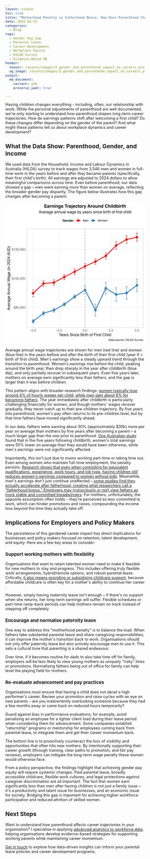```yaml
---
layout: single
toc: true
title: "Motherhood Penalty vs Fatherhood Bonus: How Does Parenthood Change Earnings Trajectories?"
date: 2025-03-31
categories:
  - Blog
tags:
  - Gender Pay Gap
  - Parental Leave
  - Career Development
  - Workplace Equity
  - HILDA Survey
  - Evidence-Based HR
header:
  teaser: /assets/images/3_gender_and_parenthood_impact_on_careers_plot.png
  og_image: /assets/images/3_gender_and_parenthood_impact_on_careers_plot.png
output: 
  md_document:
    variant: gfm
    preserve_yaml: true
    
---
```


<style>
  body {
    font-size: 0.8em; /* Adjust font size just for this page */
  }
</style>

Having children changes everything - including, often, our relationship with work. While the personal adjustments of parenthood are well documented, we're only starting to understand how parenthood shapes long-term career trajectories. How do earnings patterns shift after welcoming a first child? Do these changes differ depending on the gender of the parent? And what might these patterns tell us about workplace dynamics and career development?

## What the Data Show: Parenthood, Gender, and Income

We used data from the Household, Income and Labour Dynamics in Australia (HILDA) survey to track wages from 3,546 men and women in full-time work in the years before and after they became parents (specifically, their first child's birth). All earnings are adjusted to 2024 dollars to allow meaningful comparisons across time. Even before parenthood, our data showed a gap – men were earning more than women on average, reflecting the broader gender pay disparity. The figure below illustrates how this gap changes after becoming a parent:

![](/assets/images/3_gender_and_parenthood_impact_on_careers_plot.png)

Average annual wage trajectories are shown for men (red line) and women (blue line) in the years before and after the birth of their first child (year 0 = birth of first child). Men's earnings show a steady upward trend through the transition to parenthood. Women's earnings rise before the child, peaking around the birth year, then drop sharply in the year after childbirth (blue dip), and only partially recover in subsequent years. Even five years later, mothers on average earn significantly less than fathers, and the gap is larger than it was before children.

This pattern aligns with broader research findings: [women typically lose around 4% of hourly wages per child, while men gain about 6% for becoming fathers](https://medium.com/leveled-legislation/why-the-motherhood-penalty-fatherhood-bonus-are-more-than-just-feminist-issues-122592807466)​. The year immediately after childbirth is particularly challenging financially for women, and though mothers' wages recover gradually, they never catch up to their pre-children trajectory. By five years into parenthood, women's pay often returns to its pre-children level, but by that time fathers have moved significantly ahead.

In our data, fathers were earning about 30% (approximately $30k) more per year on average than mothers by five years after becoming a parent – a much larger gap than the one prior to parenthood. [One Australian study](https://treasury.gov.au/publication/p2023-372004) found that in the five years following childbirth, women's total earnings were 55% lower on average than they would have been otherwise, while men's earnings were not significantly affected​.

Importantly, this isn't just due to mums working part-time or taking time out. Even among women who maintain full-time employment, the penalty persists. [Research shows that even when controlling for equivalent qualifications, experience, work hours, and job type, having children still reduces women's earnings compared to women without kids](https://www.thirdway.org/report/the-fatherhood-bonus-and-the-motherhood-penalty-parenthood-and-the-gender-gap-in-pay)​. Meanwhile, men's earnings don't just continue unaffected – [some studies find they actually accelerate after fatherhood, creating what researchers call a "fatherhood bonus." Employers may (consciously or not) view fathers as more stable and committed breadwinners](https://medium.com/leveled-legislation/why-the-motherhood-penalty-fatherhood-bonus-are-more-than-just-feminist-issues-122592807466)​. For mothers, unfortunately, the opposite assumption often holds – they're perceived as less committed to work, which can hinder promotions and raises, compounding the income loss beyond the time they actually take off.

## Implications for Employers and Policy Makers

The persistence of this gendered career impact has direct implications for businesses and policy makers focused on retention, talent development, and equity. Here are a few key areas to consider:

### Support working mothers with flexibility

Organisations that want to retain talented women need to make it feasible for new mothers to stay and progress. This includes offering truly flexible work arrangements, hybrid/remote options, and robust parental leave. Critically, [it also means providing or subsidising childcare support](https://www.businessthink.unsw.edu.au/articles/gender-gap-progress-childcare-support#:~:text=Childcare%20support%20and%20access%20are,insufficient%20to%20realise%20pay%20equity), because affordable childcare is often key for a mother's ability to continue her career​.

However, simply having maternity leave isn't enough – if there's no support when she returns, her long-term earnings will suffer. Flexible schedules or part-time ramp-back periods can help mothers remain on track instead of stepping off completely.

### Encourage and normalise paternity leave

One way to address this "motherhood penalty" is to balance the load. When fathers take substantial parental leave and share caregiving responsibilities, it can improve the mother's transition back to work. Organisations should not only offer paternity leave but also actively encourage men to use it. This sets a cultural tone that parenting is a shared endeavour.

Over time, if it becomes routine for dads to also take time off for family, employers will be less likely to view young mothers as uniquely "risky" hires or promotions. Normalising fathers being out of office for family can help level the playing field for mothers.

### Re-evaluate advancement and pay practices

Organisations must ensure that having a child does not derail a high performer's career. Review your promotion and raise cycles with an eye on new parents – are you inadvertently overlooking someone because they had a few months away or came back on reduced hours temporarily?

Guard against bias in performance evaluations; for example, avoid penalising an employee for a lighter client load during their leave period when considering them for advancement. Some companies establish "returnship" programs or mentorship for employees coming back from parental leave, to integrate them and get their career momentum back.

The bottom line is to proactively counteract the loss of visibility and opportunities that often hits new mothers. By intentionally supporting their career growth (through training, clear paths to promotion, and fair pay reviews), employers can mitigate the long-term wage penalty these women would otherwise face.

From a policy perspective, the findings highlight that achieving gender pay equity will require systemic changes. Paid parental leave, broadly accessible childcare, flexible work cultures, and legal protections against caregiver discrimination are all important. The fact that women earn significantly less than men after having children is not just a family issue – it's a productivity and talent issue for businesses, and an economic issue for society. Bridging this gap is important for achieving higher workforce participation and reduced attrition of skilled women.

## Next Steps

Want to understand how parenthood affects career trajectories in your organisation? I specialise in applying [advanced analytics to workforce data](/consulting), helping organisations develop evidence-based strategies for supporting working parents while maintaining career momentum.

[Get in touch](mailto:t.ballard@uq.edu.au) to explore how data-driven insights can inform your parental leave policies and career development programs.




